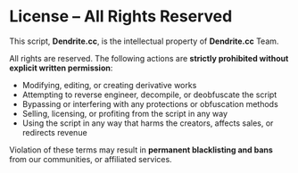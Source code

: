 # License – All Rights Reserved

This script, **Dendrite.cc**, is the intellectual property of **Dendrite.cc** Team.

All rights are reserved. The following actions are **strictly prohibited without explicit written permission**: 
- Modifying, editing, or creating derivative works  
- Attempting to reverse engineer, decompile, or deobfuscate the script  
- Bypassing or interfering with any protections or obfuscation methods  
- Selling, licensing, or profiting from the script in any way  
- Using the script in any way that harms the creators, affects sales, or redirects revenue

Violation of these terms may result in **permanent blacklisting and bans** from our communities, or affiliated services.
